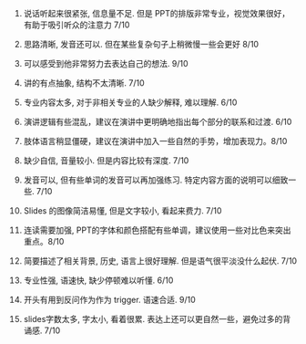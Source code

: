 
1. 说话听起来很紧张, 信息量不足. 但是 PPT的排版非常专业，视觉效果很好，有助于吸引听众的注意力 7/10
2. 思路清晰, 发音还可以. 但在某些复杂句子上稍微慢一些会更好 8/10
3. 可以感受到他非常努力去表达自己的想法. 9/10
4. 讲的有点抽象, 结构不太清晰. 7/10
5. 专业内容太多, 对于非相关专业的人缺少解释, 难以理解. 6/10
6. 演讲逻辑有些混乱，建议在演讲中更明确地指出每个部分的联系和过渡. 6/10

8. 肢体语言稍显僵硬，建议在演讲中加入一些自然的手势，增加表现力。8/10
9. 缺少自信, 音量较小. 但是内容比较有深度. 7/10
10. 发音可以, 但有些单词的发音可以再加强练习. 特定内容方面的说明可以细致一些. 7/10
11. Slides 的图像简洁易懂, 但是文字较小, 看起来费力. 7/10
12. 连读需要加强, PPT的字体和颜色搭配有些单调，建议使用一些对比色来突出重点。8/10
13. 简要描述了相关背景, 历史, 语言上很好理解. 但是语气很平淡没什么起伏. 7/10
14. 专业性强, 语速快, 缺少停顿难以听懂. 6/10
15. 开头有用到反问作为作为 trigger. 语速合适. 9/10
16. slides字数太多, 字太小, 看着很累. 表达上还可以更自然一些，避免过多的背诵感.  7/10